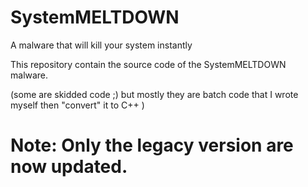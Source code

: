 # SystemMELTDOWN
A malware that will kill your system instantly

This repository contain the source code of the SystemMELTDOWN malware.

(some are skidded code ;) but mostly they are batch code that I wrote myself then "convert" it to C++ )

# Note: Only the legacy version are now updated.
